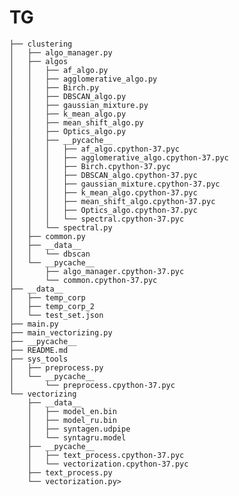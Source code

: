 # TG


    ├── clustering
    │   ├── algo_manager.py
    │   ├── algos
    │   │   ├── af_algo.py
    │   │   ├── agglomerative_algo.py
    │   │   ├── Birch.py
    │   │   ├── DBSCAN_algo.py
    │   │   ├── gaussian_mixture.py
    │   │   ├── k_mean_algo.py
    │   │   ├── mean_shift_algo.py
    │   │   ├── Optics_algo.py
    │   │   ├── __pycache__
    │   │   │   ├── af_algo.cpython-37.pyc
    │   │   │   ├── agglomerative_algo.cpython-37.pyc
    │   │   │   ├── Birch.cpython-37.pyc
    │   │   │   ├── DBSCAN_algo.cpython-37.pyc
    │   │   │   ├── gaussian_mixture.cpython-37.pyc
    │   │   │   ├── k_mean_algo.cpython-37.pyc
    │   │   │   ├── mean_shift_algo.cpython-37.pyc
    │   │   │   ├── Optics_algo.cpython-37.pyc
    │   │   │   └── spectral.cpython-37.pyc
    │   │   └── spectral.py
    │   ├── common.py
    │   ├── __data__
    │   │   └── dbscan
    │   └── __pycache__
    │       ├── algo_manager.cpython-37.pyc
    │       └── common.cpython-37.pyc
    ├── __data__
    │   ├── temp_corp
    │   ├── temp_corp_2
    │   └── test_set.json
    ├── main.py
    ├── main_vectorizing.py
    ├── __pycache__
    ├── README.md
    ├── sys_tools
    │   ├── preprocess.py
    │   └── __pycache__
    │       └── preprocess.cpython-37.pyc
    └── vectorizing
        ├── __data__
        │   ├── model_en.bin
        │   ├── model_ru.bin
        │   ├── syntagen.udpipe
        │   └── syntagru.model
        ├── __pycache__
        │   ├── text_process.cpython-37.pyc
        │   └── vectorization.cpython-37.pyc
        ├── text_process.py
        └── vectorization.py>
